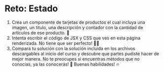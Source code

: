 # Reto: Estado

1. Crea un componente de tarjetas de productos el cual incluya una imagen, un titulo, una descripción y contador con la cantidad de artículos de ese producto. 🧠
2. Intenta escribir el código de JSX y CSS que ves en esta página renderizada. No tiene que ser perfecto! 🧑‍💻
3. Compara tu solución con la solución incluida en los archivos descargables al inicio del curso y descubre que partes pudiste hacer de mejor manera. No te preocupes si encuentras métodos que no conocías, ya las conocerás! 🙌 Buenas habilidades! 🔥

